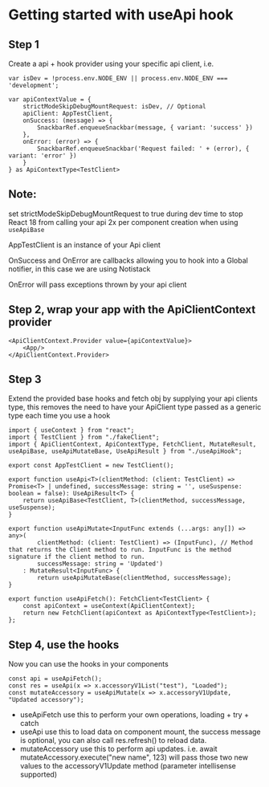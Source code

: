 # Getting started with useApi hook

## Step 1

Create a api + hook provider using your specific api client, i.e.

```
var isDev = !process.env.NODE_ENV || process.env.NODE_ENV === 'development';

var apiContextValue = {
	strictModeSkipDebugMountRequest: isDev, // Optional
	apiClient: AppTestClient,
	onSuccess: (message) => {
		SnackbarRef.enqueueSnackbar(message, { variant: 'success' })
	},
	onError: (error) => {
		SnackbarRef.enqueueSnackbar('Request failed: ' + (error), { variant: 'error' })
	}
} as ApiContextType<TestClient>

```

## Note:
set strictModeSkipDebugMountRequest to true during dev time to stop React 18 from calling your api 2x per component creation
when using ```useApiBase```

AppTestClient is an instance of your Api client

OnSuccess and OnError are callbacks allowing you to hook into a Global notifier, in this case we are using Notistack

OnError will pass exceptions thrown by your api client

## Step 2, wrap your app with the ApiClientContext provider

```
<ApiClientContext.Provider value={apiContextValue}>
	<App/>
</ApiClientContext.Provider>
```

## Step 3

Extend the provided base hooks and fetch obj by supplying your api clients type, this removes the need to have your ApiClient type passed as a generic type each time you use a hook


```
import { useContext } from "react";
import { TestClient } from "./fakeClient";
import { ApiClientContext, ApiContextType, FetchClient, MutateResult, useApiBase, useApiMutateBase, UseApiResult } from "./useApiHook";

export const AppTestClient = new TestClient();

export function useApi<T>(clientMethod: (client: TestClient) => Promise<T> | undefined, successMessage: string = '', useSuspense: boolean = false): UseApiResult<T> {
	return useApiBase<TestClient, T>(clientMethod, successMessage, useSuspense);
}

export function useApiMutate<InputFunc extends (...args: any[]) => any>(
		clientMethod: (client: TestClient) => (InputFunc), // Method that returns the Client method to run. InputFunc is the method signature if the client method to run.
		successMessage: string = 'Updated')
	: MutateResult<InputFunc> {
		return useApiMutateBase(clientMethod, successMessage);
}

export function useApiFetch(): FetchClient<TestClient> {
	const apiContext = useContext(ApiClientContext);
	return new FetchClient(apiContext as ApiContextType<TestClient>);
};
```

## Step 4, use the hooks

Now you can use the hooks in your components

```
const api = useApiFetch();
const res = useApi(x => x.accessoryV1List("test"), "Loaded");
const mutateAccessory = useApiMutate(x => x.accessoryV1Update, "Updated accessory");
```

- useApiFetch use this to perform your own operations, loading + try + catch
- useApi use this to load data on component mount, the success message is optional, you can also call res.refresh() to reload data.
- mutateAccessory use this to perform api updates. i.e. await mutateAccessory.execute("new name", 123) will pass those two new values to the accessoryV1Update method (parameter intellisense supported)
